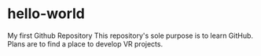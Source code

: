 # hello-world
My first Github Repository
This repository's sole purpose is to learn GitHub. </br>
Plans are to find a place to develop VR projects.
